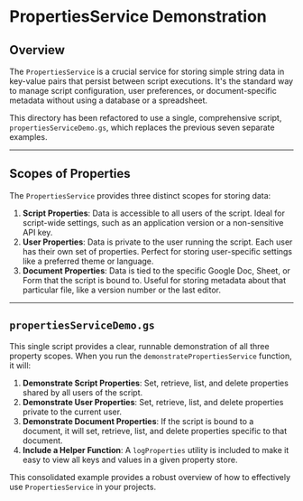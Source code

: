 # PropertiesService Demonstration

## Overview

The `PropertiesService` is a crucial service for storing simple string data in key-value pairs that persist between script executions. It's the standard way to manage script configuration, user preferences, or document-specific metadata without using a database or a spreadsheet.

This directory has been refactored to use a single, comprehensive script, `propertiesServiceDemo.gs`, which replaces the previous seven separate examples.

---

## Scopes of Properties

The `PropertiesService` provides three distinct scopes for storing data:

1.  **Script Properties**: Data is accessible to all users of the script. Ideal for script-wide settings, such as an application version or a non-sensitive API key.
2.  **User Properties**: Data is private to the user running the script. Each user has their own set of properties. Perfect for storing user-specific settings like a preferred theme or language.
3.  **Document Properties**: Data is tied to the specific Google Doc, Sheet, or Form that the script is bound to. Useful for storing metadata about that particular file, like a version number or the last editor.

---

## `propertiesServiceDemo.gs`

This single script provides a clear, runnable demonstration of all three property scopes. When you run the `demonstratePropertiesService` function, it will:

1.  **Demonstrate Script Properties**: Set, retrieve, list, and delete properties shared by all users of the script.
2.  **Demonstrate User Properties**: Set, retrieve, list, and delete properties private to the current user.
3.  **Demonstrate Document Properties**: If the script is bound to a document, it will set, retrieve, list, and delete properties specific to that document.
4.  **Include a Helper Function**: A `logProperties` utility is included to make it easy to view all keys and values in a given property store.

This consolidated example provides a robust overview of how to effectively use `PropertiesService` in your projects.